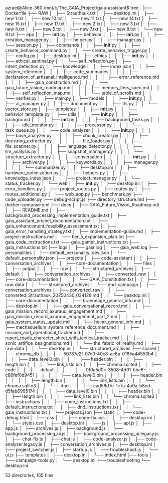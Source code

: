 azrael@Alice-360:/mnt/c/The_GAIA_Project/gaia-assistant$ tree
.
├── Dockerfile
├── RAW
│   ├── Strauthauk.txt
│   ├── desktop.ini
│   ├── new 1.txt
│   ├── new 10.txt
│   ├── new 11.txt
│   ├── new 14.txt
│   ├── new 15.txt
│   ├── new 17.txt
│   ├── new 2.txt
│   ├── new 3.txt
│   ├── new 4.txt
│   ├── new 5.txt
│   ├── new 7.txt
│   ├── new 8.txt
│   └── new 9.txt
├── app
│   ├── __init__.py
│   ├── behavior
│   │   ├── __init__.py
│   │   ├── creation_manager.py
│   │   ├── helper.py
│   │   ├── manager.py
│   │   └── session.py
│   ├── commands
│   │   ├── __init__.py
│   │   ├── create_behavior_command.py
│   │   └── create_behavior_trigger.py
│   ├── config.py
│   ├── desktop.ini
│   ├── ethics
│   │   ├── __init__.py
│   │   ├── ethical_sentinel.py
│   │   └── self_reflection.py
│   ├── intent_detection.py
│   ├── knowledge
│   │   ├── index.json
│   │   ├── system_reference
│   │   │   ├── code_summaries
│   │   │   ├── declaration_of_artisanal_intelligence.md
│   │   │   ├── error_reference.md
│   │   │   ├── gaia_constitution.md
│   │   │   ├── gaia_future_vision_roadmap.md
│   │   │   ├── memory_tiers_spec.md
│   │   │   ├── self_reflection_map.md
│   │   │   └── table_of_scrolls.md
│   │   └── verifier.py
│   ├── main.py
│   ├── models
│   │   ├── __init__.py
│   │   ├── ai_manager.py
│   │   ├── document.py
│   │   ├── tts.py
│   │   └── vector_store.py
│   ├── templates
│   │   ├── __init__.py
│   │   └── behavior_template.py
│   ├── utils
│   │   ├── __init__.py
│   │   ├── background
│   │   │   ├── __init__.py
│   │   │   ├── background_tasks.py
│   │   │   ├── idle_monitor.py
│   │   │   ├── processor.py
│   │   │   └── task_queue.py
│   │   ├── code_analyzer
│   │   │   ├── __init__.py
│   │   │   ├── base_analyzer.py
│   │   │   ├── chunk_creator.py
│   │   │   ├── docstring_extractor.py
│   │   │   ├── file_loader.py
│   │   │   ├── file_scanner.py
│   │   │   ├── language_detector.py
│   │   │   ├── llm_analysis.py
│   │   │   ├── snapshot_manager.py
│   │   │   └── structure_extractor.py
│   │   ├── conversation
│   │   │   ├── __init__.py
│   │   │   ├── archiver.py
│   │   │   ├── keywords.py
│   │   │   ├── manager.py
│   │   │   └── summarizer.py
│   │   ├── desktop.ini
│   │   ├── hardware_optimization.py
│   │   ├── helpers.py
│   │   ├── knowledge_index.json
│   │   ├── project_manager.py
│   │   └── status_tracker.py
│   └── web
│       ├── __init__.py
│       ├── desktop.ini
│       ├── error_handlers.py
│       ├── project_routes.py
│       ├── routes.py
│       ├── routes_additional.py
│       └── web_app.py
├── benchmark.py
├── code_uploader.py
├── debug-script.js
├── directory_structure.md
├── docker-compose.yml
├── docs
│   ├── GAIA_Future_Vision_Roadmap.odt
│   ├── README.md
│   ├── background_processing_implementation_guide.txt
│   ├── gaia_assistant_project_documentation.txt
│   ├── gaia_enhancement_feasibility_assessment.txt
│   ├── gaia_error_handling_strategy.txt
│   ├── implementation-guide.md
│   ├── project-instructions.md
│   └── tier_5_expansion_plan.txt
├── gaia_code_instructions.txt
├── gaia_gamer_instructions.txt
├── gaia_instructions.txt
├── logs
│   ├── gaia.log
│   └── gaia_web.log
├── personalities
│   ├── default_personality..dev.json
│   └── default_personality.json
├── projects
│   ├── code-assistant
│   │   ├── conversation_archives
│   │   ├── core-documentation
│   │   ├── files
│   │   ├── output
│   │   ├── raw
│   │   └── structured_archives
│   ├── default
│   │   ├── conversation_archives
│   │   ├── converted_raw
│   │   ├── core-documentation
│   │   │   └── GAIA_Constitution.txt
│   │   ├── raw-data
│   │   └── structured_archives
│   └── dnd-campaign
│       ├── conversation_archives
│       ├── converted_raw
│       │   ├── converted_Strauthauk_20250430_034128.md
│       │   └── desktop.ini
│       ├── core-documentation
│       │   ├── braeneage_general_info.md
│       │   ├── desktop.ini
│       │   ├── gaia_conversational_record.md
│       │   ├── gaia_mission_record_axuraud_engagement.md
│       │   ├── gaia_mission_record_axuraud_engagement_part_2.md
│       │   ├── gaia_system_status_update.md
│       │   ├── heimr_general_info.md
│       │   ├── mechaduellum_system_reference_document.md
│       │   ├── mission_and_operational_tracker.md
│       │   ├── rupert_roads_character_sheet_with_tactical_tracker.md
│       │   ├── sonic_artifice_designations.md
│       │   └── the_fabric_of_reality.md
│       ├── raw-data
│       │   └── desktop.ini
│       └── structured_archives
├── shared
│   ├── chroma_db
│   │   ├── 50787e2f-07c0-40c8-ac6a-0185a44553b4
│   │   │   ├── data_level0.bin
│   │   │   ├── header.bin
│   │   │   ├── length.bin
│   │   │   └── link_lists.bin
│   │   ├── chroma.sqlite3
│   │   ├── code
│   │   ├── default
│   │   │   ├── 0f0a5d0c-3508-4d91-bbe6-c86fef0d9451
│   │   │   │   ├── data_level0.bin
│   │   │   │   ├── header.bin
│   │   │   │   ├── length.bin
│   │   │   │   └── link_lists.bin
│   │   │   └── chroma.sqlite3
│   │   └── dnd
│   │       ├── cad58d7e-1c7a-4a9a-b8ed-d5fab6995174
│   │       │   ├── data_level0.bin
│   │       │   ├── header.bin
│   │       │   ├── length.bin
│   │       │   └── link_lists.bin
│   │       └── chroma.sqlite3
│   ├── instructions
│   │   ├── code_instructions.txt
│   │   ├── default_instructions.txt
│   │   ├── dnd_instructions.txt
│   │   └── gaia_instructions.txt
│   └── projects.json
├── static
│   ├── code-debug.html
│   ├── css
│   │   ├── code-fix.css
│   │   ├── desktop.ini
│   │   └── styles.css
│   ├── desktop.ini
│   └── js
│       ├── api.js
│       ├── app.js
│       ├── archives.js
│       ├── background.js
│       ├── background_processing_ui.js
│       ├── background_processing_ui.legacy.js
│       ├── chat-fix.js
│       ├── chat.js
│       ├── code-analyzer.js
│       ├── code-analyzer.legacy.js
│       ├── conversation_archives.js
│       ├── desktop.ini
│       ├── project_switcher.js
│       ├── startup.js
│       ├── troubleshoot.js
│       └── ui.js
├── templates
│   ├── desktop.ini
│   └── index.html
├── tools
│   ├── campaign-tools.py
│   └── desktop.ini
└── troubleshooting
    └── desktop.ini

53 directories, 165 files